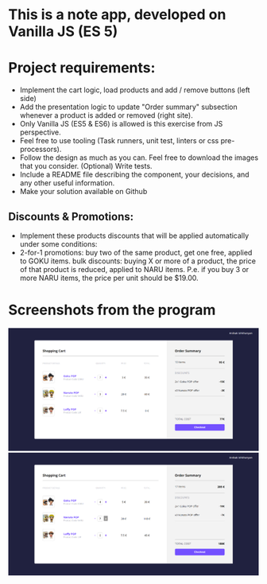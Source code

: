 # This is a note app, developed on Vanilla JS (ES 5)

# Project requirements:
- Implement the cart logic, load products and add / remove buttons (left side)
- Add the presentation logic to update "Order summary" subsection whenever a product is added or removed (right site).
- Only Vanilla JS (ES5 & ES6) is allowed is this exercise from JS perspective.
- Feel free to use tooling (Task runners, unit test, linters or css pre-processors).
- Follow the design as much as you can. Feel free to download the images that you consider.
(Optional) Write tests.
- Include a README file describing the component, your decisions, and any other useful information.
- Make your solution available on Github

## Discounts & Promotions:

- Implement these products discounts that will be applied automatically under some conditions:
- 2-for-1 promotions: buy two of the same product, get one free, applied to GOKU items.
bulk discounts: buying X or more of a product, the price of that product is reduced, applied to NARU items. P.e. if you buy 3 or more NARU items, the price per unit should be $19.00.

# Screenshots from the program

![image1](https://github.com/arshak0/vanilla_js_shopping_cart/blob/master/screenshots%20from%20app/Screenshot_1.png)
![image2](https://github.com/arshak0/vanilla_js_shopping_cart/blob/master/screenshots%20from%20app/Screenshot_2.png)
